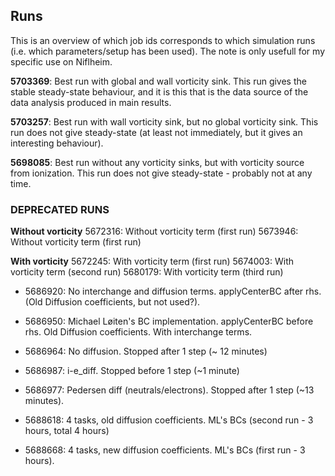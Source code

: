 ## Runs
This is an overview of which job ids corresponds to which simulation runs (i.e. which parameters/setup has been used). The note is only usefull for my specific use on Niflheim. 

**5703369**: Best run with global and wall vorticity sink. This run gives the stable steady-state behaviour, and it is this that is the data source of the data analysis produced in main results.

**5703257**: Best run with wall vorticity sink, but no global vorticity sink. This run does not give steady-state (at least not immediately, but it gives an interesting behaviour).

**5698085**: Best run without any vorticity sinks, but with vorticity source from ionization. This run does not give steady-state - probably not at any time.

### DEPRECATED RUNS

**Without vorticity**
5672316: Without vorticity term (first run)
5673946: Without vorticity term (first run)

**With vorticity**
5672245: With vorticity term (first run)
5674003: With vorticity term (second run)
5680179: With vorticity term (third run)


- 5686920: No interchange and diffusion terms. applyCenterBC after rhs. (Old Diffusion coefficients, but not used?).
- 5686950: Michael Løiten's BC implementation. applyCenterBC before rhs. Old Diffusion coefficients. With interchange terms.
- 5686964: No diffusion. Stopped after 1 step (~ 12 minutes)
- 5686987: i-e_diff. Stopped before 1 step (~1 minute)
- 5686977: Pedersen diff (neutrals/electrons). Stopped after 1 step (~13 minutes).

- 5688618: 4 tasks, old diffusion coefficients. ML's BCs (second run - 3 hours, total 4 hours)
- 5688668: 4 tasks, new diffusion coefficients. ML's BCs (first run - 3 hours).